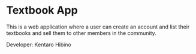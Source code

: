 # Textbook App

This is a web application where a user can create an account and list their textbooks 
and sell them to other members in the community. 

Developer: Kentaro Hibino